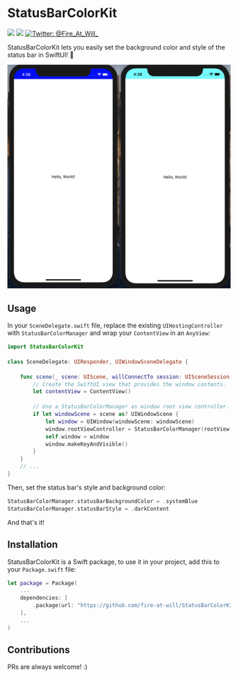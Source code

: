# StatusBarColorKit
<p align="left">
    <img src="https://img.shields.io/badge/iOS-13.0+-blue.svg" />
    <img src="https://img.shields.io/badge/Swift-5.1-ff69b4.svg" />
    <a href="https://twitter.com/Fire_At_Will_">
        <img src="https://img.shields.io/badge/Contact-@Fire_At_Will_-lightgrey.svg?style=flat" alt="Twitter: @Fire_At_Will_" />
    </a>
</p>
StatusBarColorKit lets you easily set the background color and style of the status bar in SwiftUI! 🌈

![StatusBarKit](assets/screenshot.png)

## Usage

In your `SceneDelegate.swift` file, replace the existing `UIHostingController` with `StatusBarColorManager` and wrap your `ContentView` in an `AnyView`:

```swift
import StatusBarColorKit

class SceneDelegate: UIResponder, UIWindowSceneDelegate {

    func scene(_ scene: UIScene, willConnectTo session: UISceneSession, options connectionOptions: UIScene.ConnectionOptions) {
        // Create the SwiftUI view that provides the window contents.
        let contentView = ContentView()

        // Use a StatusBarColorManager as window root view controller.
        if let windowScene = scene as? UIWindowScene {
            let window = UIWindow(windowScene: windowScene)
            window.rootViewController = StatusBarColorManager(rootView: AnyView(contentView))
            self.window = window
            window.makeKeyAndVisible()
        }
    }
    // ...
}
```

Then, set the status bar's style and background color:

```swift
StatusBarColorManager.statusBarBackgroundColor = .systemBlue
StatusBarColorManager.statusBarStyle = .darkContent
```

And that's it!

## Installation
StatusBarColorKit is a Swift package, to use it in your project, add this to your `Package.swift` file:

```swift
let package = Package(
    ...
    dependencies: [
        .package(url: "https://github.com/fire-at-will/StatusBarColorKit", from: "0.1.0")
    ],
    ...
)
```

## Contributions
PRs are always welcome! :)

